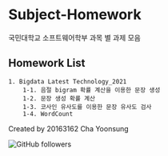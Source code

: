 # Subject-Homework

국민대학교 소프트웨어학부 과목 별 과제 모음

## Homework List
    
    1. Bigdata Latest Technology_2021
        1-1. 음절 bigram 확률 계산을 이용한 문장 생성
        1-2. 문장 생성 확률 계산
        1-3. 코사인 유사도를 이용한 문장 유사도 검사
        1-4. WordCount
   

Created by 20163162 Cha Yoonsung

![GitHub followers](https://img.shields.io/github/followers/Cha-Y-S?style=social)